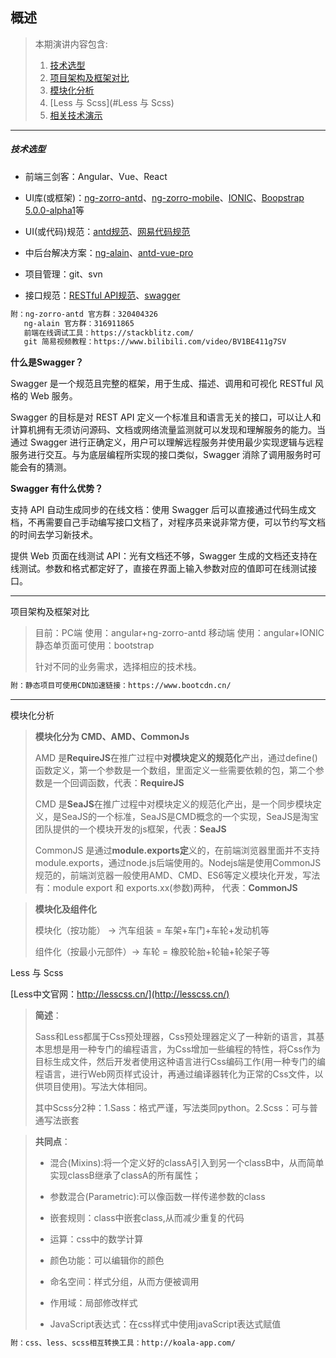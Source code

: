 ## 概述



> 本期演讲内容包含: 
>
> 1. [技术选型](#技术选型)
> 2. [项目架构及框架对比](#项目架构及框架对比)
> 3. [模块化分析](#模块化分析)
> 4. [Less 与 Scss](#Less 与 Scss)
> 5. [相关技术演示](#相关技术演示)

---

##### <a id="技术选型">技术选型</a>

+ 前端三剑客：Angular、Vue、React

+ UI库(或框架)：[ng-zorro-antd](https://ng.ant.design/docs/introduce/zh)、[ng-zorro-mobile](http://ng.mobile.ant.design/#/docs/introduce/zh)、[IONIC](https://ionicframework.com/)、[Boopstrap 5.0.0-alpha1](https://v5.getbootstrap.com/)等
+ UI(或代码)规范：[antd规范](https://ant.design/docs/spec/introduce-cn)、[网易代码规范](http://nec.netease.com/standard)
+ 中后台解决方案：[ng-alain](https://ng-alain.com/zh)、[antd-vue-pro](https://pro.antdv.com/)
+ 项目管理：git、svn
+ 接口规范：[RESTful API规范](http://www.ruanyifeng.com/blog/2014/05/restful_api.html)、[swagger](https://swagger.io/solutions/api-design/)

```html
附：ng-zorro-antd 官方群：320404326
   ng-alain 官方群：316911865
   前端在线调试工具：https://stackblitz.com/
   git 简易视频教程：https://www.bilibili.com/video/BV1BE411g7SV
```

**什么是Swagger？**

Swagger 是一个规范且完整的框架，用于生成、描述、调用和可视化 RESTful 风格的 Web 服务。

Swagger 的目标是对 REST API 定义一个标准且和语言无关的接口，可以让人和计算机拥有无须访问源码、文档或网络流量监测就可以发现和理解服务的能力。当通过 Swagger 进行正确定义，用户可以理解远程服务并使用最少实现逻辑与远程服务进行交互。与为底层编程所实现的接口类似，Swagger 消除了调用服务时可能会有的猜测。

**Swagger 有什么优势？**

支持 API 自动生成同步的在线文档：使用 Swagger 后可以直接通过代码生成文档，不再需要自己手动编写接口文档了，对程序员来说非常方便，可以节约写文档的时间去学习新技术。

提供 Web 页面在线测试 API：光有文档还不够，Swagger 生成的文档还支持在线测试。参数和格式都定好了，直接在界面上输入参数对应的值即可在线测试接口。

---

<a id="项目架构及框架对比">项目架构及框架对比</a>

> 目前：PC端 使用：angular+ng-zorro-antd
> 	        移动端 使用：angular+IONIC
> 	        静态单页面可使用：bootstrap
>
> 针对不同的业务需求，选择相应的技术栈。

```html
附：静态项目可使用CDN加速链接：https://www.bootcdn.cn/
```

---

<a id="模块化分析">模块化分析</a>

> **模块化分为 CMD、AMD、CommonJs**
>
> AMD 是**RequireJS**在推广过程中**对模块定义的规范化**产出，通过define()函数定义，第一个参数是一个数组，里面定义一些需要依赖的包，第二个参数是一个回调函数，代表：**RequireJS**
>
> CMD 是**SeaJS**在推广过程中对模块定义的规范化产出，是一个同步模块定义，是SeaJS的一个标准，SeaJS是CMD概念的一个实现，SeaJS是淘宝团队提供的一个模块开发的js框架，代表：**SeaJS**
>
> CommonJS 是通过**module.exports定**义的，在前端浏览器里面并不支持module.exports，通过node.js后端使用的。Nodejs端是使用CommonJS规范的，前端浏览器一般使用AMD、CMD、ES6等定义模块化开发，写法有：module export 和 exports.xx(参数)两种， 代表：**CommonJS**

>**模块化及组件化**
>
>模块化（按功能） ->  汽车组装 = 车架+车门+车轮+发动机等
>
>组件化（按最小元部件）->  车轮 = 橡胶轮胎+轮轴+轮架子等

<a id="Less 与 Scss">Less 与 Scss</a>

[Less中文官网：http://lesscss.cn/](http://lesscss.cn/)

> **简述**：
>
> Sass和Less都属于Css预处理器，Css预处理器定义了一种新的语言，其基本思想是用一种专门的编程语言，为Css增加一些编程的特性，将Css作为目标生成文件，然后开发者使用这种语言进行Css编码工作(用一种专门的编程语言，进行Web网页样式设计，再通过编译器转化为正常的Css文件，以供项目使用)。写法大体相同。
>
> 其中Scss分2种：1.Sass：格式严谨，写法类同python。2.Scss：可与普通写法嵌套

> **共同点**：
>
> + 混合(Mixins):将一个定义好的classA引入到另一个classB中，从而简单实现classB继承了classA的所有属性；
>
> + 参数混合(Parametric):可以像函数一样传递参数的class
>
> + 嵌套规则：class中嵌套class,从而减少重复的代码
>
> + 运算：css中的数学计算
>
> + 颜色功能：可以编辑你的颜色
>
> + 命名空间：样式分组，从而方便被调用
>
> + 作用域：局部修改样式
>
> + JavaScript表达式：在css样式中使用javaScript表达式赋值

``````html
附：css、less、scss相互转换工具：http://koala-app.com/
``````

